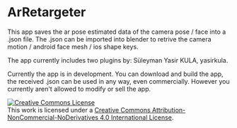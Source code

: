 # ArRetargeter

This app saves the ar pose estimated data of the camera pose / face into a .json file. The .json can be imported into 
blender to retrive the camera motion / android face mesh / ios shape keys.


The app currently includes two plugins by: Süleyman Yasir KULA, yasirkula.

Currently the app is in development. You can download and build the app, the received .json can be used in any way, even commercially. However you currently aren't allowed to modify or sell the app.

<a rel="license" href="http://creativecommons.org/licenses/by-nc-nd/4.0/"><img alt="Creative Commons License" style="border-width:0" src="https://i.creativecommons.org/l/by-nc-nd/4.0/88x31.png" /></a><br />This work is licensed under a <a rel="license" href="http://creativecommons.org/licenses/by-nc-nd/4.0/">Creative Commons Attribution-NonCommercial-NoDerivatives 4.0 International License</a>.
